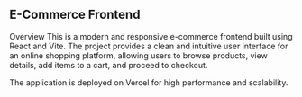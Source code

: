 ## E-Commerce Frontend
Overview
This is a modern and responsive e-commerce frontend built using React and Vite. The project provides a clean and intuitive user interface for an online shopping platform, allowing users to browse products, view details, add items to a cart, and proceed to checkout.

The application is deployed on Vercel for high performance and scalability.

